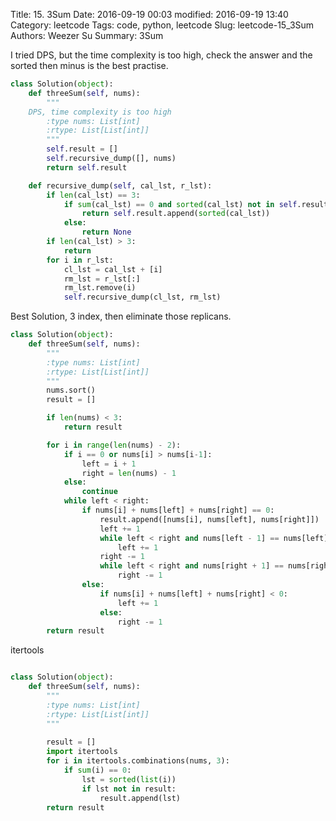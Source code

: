 Title: 15. 3Sum 
Date: 2016-09-19 00:03
modified: 2016-09-19 13:40
Category: leetcode
Tags: code, python, leetcode
Slug: leetcode-15_3Sum 
Authors: Weezer Su
Summary: 3Sum

I tried DPS, but the time complexity is too high, check the answer and the sorted then minus is the best practise.

```python
class Solution(object):
    def threeSum(self, nums):
        """
	DPS, time complexity is too high
        :type nums: List[int]
        :rtype: List[List[int]]
        """
        self.result = []
        self.recursive_dump([], nums)
        return self.result

    def recursive_dump(self, cal_lst, r_lst):
        if len(cal_lst) == 3:
            if sum(cal_lst) == 0 and sorted(cal_lst) not in self.result:
                return self.result.append(sorted(cal_lst))
            else:
                return None
        if len(cal_lst) > 3:
            return
        for i in r_lst:
            cl_lst = cal_lst + [i]
            rm_lst = r_lst[:]
            rm_lst.remove(i)
            self.recursive_dump(cl_lst, rm_lst)
```

Best Solution, 3 index, then eliminate those replicans.

```python
class Solution(object):
    def threeSum(self, nums):
        """
        :type nums: List[int]
        :rtype: List[List[int]]
        """
        nums.sort()
        result = []

        if len(nums) < 3:
            return result

        for i in range(len(nums) - 2):
            if i == 0 or nums[i] > nums[i-1]:
                left = i + 1
                right = len(nums) - 1
            else:
                continue
            while left < right:
                if nums[i] + nums[left] + nums[right] == 0:
                    result.append([nums[i], nums[left], nums[right]])
                    left += 1
                    while left < right and nums[left - 1] == nums[left]:
                        left += 1
                    right -= 1
                    while left < right and nums[right + 1] == nums[right]:
                        right -= 1
                else:
                    if nums[i] + nums[left] + nums[right] < 0:
                        left += 1
                    else:
                        right -= 1
        return result
```

itertools

```python

class Solution(object):
    def threeSum(self, nums):
        """
        :type nums: List[int]
        :rtype: List[List[int]]
        """
        
        result = []
        import itertools
        for i in itertools.combinations(nums, 3):
            if sum(i) == 0:
                lst = sorted(list(i))
                if lst not in result:
                    result.append(lst)
        return result

```
